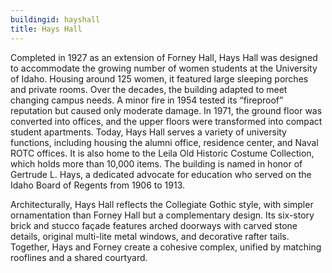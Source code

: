 ```yaml
---
buildingid: hayshall
title: Hays Hall
---
```


Completed in 1927 as an extension of Forney Hall, Hays Hall was designed to accommodate the growing number of women students at the University of Idaho. Housing around 125 women, it featured large sleeping porches and private rooms. Over the decades, the building adapted to meet changing campus needs. A minor fire in 1954 tested its “fireproof” reputation but caused only moderate damage. In 1971, the ground floor was converted into offices, and the upper floors were transformed into compact student apartments. Today, Hays Hall serves a variety of university functions, including housing the alumni office, residence center, and Naval ROTC offices. It is also home to the Leila Old Historic Costume Collection, which holds more than 10,000 items. The building is named in honor of Gertrude L. Hays, a dedicated advocate for education who served on the Idaho Board of Regents from 1906 to 1913.

Architecturally, Hays Hall reflects the Collegiate Gothic style, with simpler ornamentation than Forney Hall but a complementary design. Its six-story brick and stucco façade features arched doorways with carved stone details, original multi-lite metal windows, and decorative rafter tails. Together, Hays and Forney create a cohesive complex, unified by matching rooflines and a shared courtyard.
